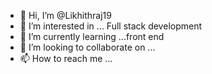 - 👋 Hi, I’m @Likhithraj19 
- 👀 I’m interested in ... Full stack development
- 🌱 I’m currently learning ...front end
- 💞️ I’m looking to collaborate on ...
- 📫 How to reach me ...

<!---
Likhithraj19/Likhithraj19 is a ✨ special ✨ repository because its `README.md` (this file) appears on your GitHub profile.
You can click the Preview link to take a look at your changes.
--->
